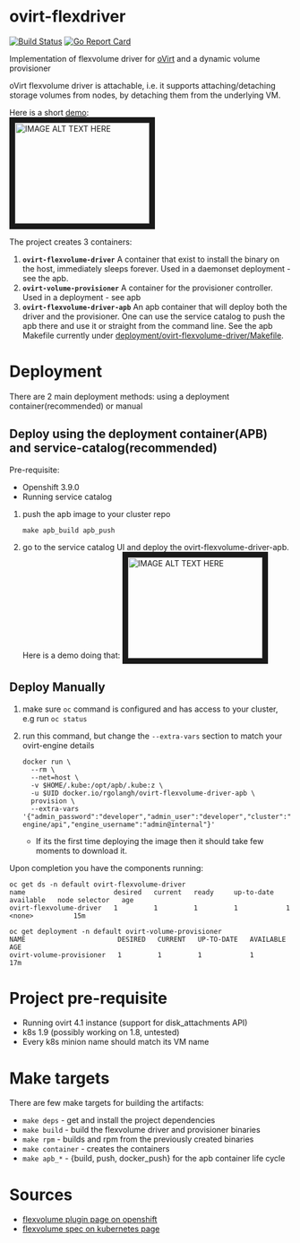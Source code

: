 # ovirt-flexdriver

[![Build Status](http://jenkins.ovirt.org/buildStatus/icon?job=oVirt_ovirt-openshift-extensions_standard-on-ghpush)](http://jenkins.ovirt.org/job/oVirt_ovirt-openshift-extensions_standard-on-ghpush/)
[![Go Report Card](https://goreportcard.com/badge/github.com/ovirt/ovirt-openshift-extensions)](https://goreportcard.com/report/github.com/ovirt/ovirt-openshift-extensions)

Implementation of flexvolume driver for [oVirt](https://ovirt.org) and a dynamic volume provisioner

oVirt flexvolume driver is attachable, i.e. it supports attaching/detaching storage volumes from nodes, by detaching them from the underlying VM.

Here is a short [demo](http://www.youtube.com/watch?v=_E9pUVrI0hs):\
<a href="http://www.youtube.com/watch?feature=player_embedded&v=_E9pUVrI0hs" target="_blank"><img src="http://img.youtube.com/vi/_E9pUVrI0hs/0.jpg" 
alt="IMAGE ALT TEXT HERE" width="240" height="180" border="10" /></a>

The project creates 3 containers:
1. **`ovirt-flexvolume-driver`**
   A container that exist to install the binary on the host, immediately sleeps
forever. Used in a daemonset deployment - see the apb.
2. **`ovirt-volume-provisioner`**
   A container for the provisioner controller. Used in a deployment - see
apb
3. **`ovirt-flexvolume-driver-apb`**
  An apb container that will deploy both the driver and the provisioner.
  One can use the service catalog to push the apb there and use it or straight from the command line.
  See the apb Makefile currently under [deployment/ovirt-flexvolume-driver/Makefile](deployment/ovirt-flexvolume-driver/Makefile).

# Deployment
There are 2 main deployment methods: using a deployment container(recommended) or manual

## Deploy using the deployment container(APB) and service-catalog(recommended)

Pre-requisite:
- Openshift 3.9.0
- Running service catalog

1. push the apb image to your cluster repo
   ```
   make apb_build apb_push
   ```
2. go to the service catalog UI and deploy the ovirt-flexvolume-driver-apb. Here is a demo doing that:
<a href="http://www.youtube.com/watch?feature=player_embedded&v=frcehKUk_g4" target="_blank"><img src="http://img.youtube.com/vi/frcehKUk_g4/0.jpg" alt="IMAGE ALT TEXT HERE" width="240" height="180" border="10" /></a>

## Deploy Manually

1. make sure `oc` command is configured and has access to your cluster, e.g run `oc status`

2. run this command, but change the `--extra-vars` section to match your ovirt-engine details

   ```
   docker run \
     --rm \
     --net=host \
     -v $HOME/.kube:/opt/apb/.kube:z \
     -u $UID docker.io/rgolangh/ovirt-flexvolume-driver-apb \
     provision \
     --extra-vars '{"admin_password":"developer","admin_user":"developer","cluster":"openshift","namespace":"default","engine_password":"123","engine_url":"https://your_engine_hostname:28443/ovirt-engine/api","engine_username":"admin@internal"}'
   ```

   - If its the first time deploying the image then it should take few moments to download it.

Upon completion you have the components running:

   ```
   oc get ds -n default ovirt-flexvolume-driver 
   name                      desired   current   ready     up-to-date   available   node selector   age
   ovirt-flexvolume-driver   1         1         1         1            1           <none>          15m

   oc get deployment -n default ovirt-volume-provisioner 
   NAME                       DESIRED   CURRENT   UP-TO-DATE   AVAILABLE   AGE
   ovirt-volume-provisioner   1         1         1            1           17m
   ```

# Project pre-requisite
  - Running ovirt 4.1 instance (support for disk_attachments API)
  - k8s 1.9 (possibly working on 1.8, untested)
  - Every k8s minion name should match its VM name

# Make targets
There are few make targets for building the artifacts:
- `make deps`      - get and install the project dependencies
- `make build`     - build the flexvolume driver and provisioner binaries
- `make rpm`       - builds and rpm from the previously created binaries
- `make container` - creates the containers
- `make apb_*`     - {build, push, docker_push} for the apb container life cycle


# Sources
- [flexvolume plugin page on openshift](https://docs.openshift.org/latest/install_config/persistent_storage/persistent_storage_flex_volume.html)
- [flexvolume spec on kubernetes page](https://github.com/kubernetes/community/blob/master/contributors/devel/flexvolume.md)

[flex-conf]: deployment/ovirt-flexdriver/ovirt-flexdriver.conf.j2
[flex-playbook]: deployment/ovirt-flexdriver/deploy.yaml
[prov-playbook]: deployment/ovirt-provisioner/deploy.yaml
